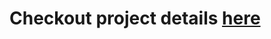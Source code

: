 # Checkout project details [here](https://github.com/joanapimenta27/DA_project2/blob/master/Project_DA2.pdf)
